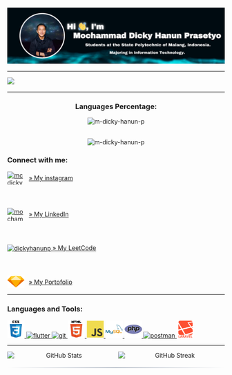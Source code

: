 ![logo](https://github.com/M-Dicky-Hanun-P/M-Dicky-Hanun-P/blob/main/bg1.png)<hr>
![](https://images-wixmp-ed30a86b8c4ca887773594c2.wixmp.com/f/c83c004e-1370-4756-88e5-4071de797088/dgdq8br-09cc7ad6-a021-47a5-b0e0-917b12b0f7a7.gif?token=eyJ0eXAiOiJKV1QiLCJhbGciOiJIUzI1NiJ9.eyJzdWIiOiJ1cm46YXBwOjdlMGQxODg5ODIyNjQzNzNhNWYwZDQxNWVhMGQyNmUwIiwiaXNzIjoidXJuOmFwcDo3ZTBkMTg4OTgyMjY0MzczYTVmMGQ0MTVlYTBkMjZlMCIsIm9iaiI6W1t7InBhdGgiOiJcL2ZcL2M4M2MwMDRlLTEzNzAtNDc1Ni04OGU1LTQwNzFkZTc5NzA4OFwvZGdkcThici0wOWNjN2FkNi1hMDIxLTQ3YTUtYjBlMC05MTdiMTJiMGY3YTcuZ2lmIn1dXSwiYXVkIjpbInVybjpzZXJ2aWNlOmZpbGUuZG93bmxvYWQiXX0.tqRMtE-b2QiI2nnefNxSDMJvZCcYqFmq2ccg_Xfzqb8)
<hr>

<h3 align="center">Languages Percentage:</h3>
<div align="center">
  <img src="https://github-readme-stats.vercel.app/api/top-langs?username=m-dicky-hanun-p&show_icons=true&locale=en&layout=compact&hide_title=true&bg_color=0d1117&text_color=ffd700&icon_color=ffd700&border_radius=10" alt="m-dicky-hanun-p" width="43%"/>
</div><br>

<p align="center"> <img src="https://komarev.com/ghpvc/?username=m-dicky-hanun-p&label=Profile%20views&color=0e75b6&style=flat" alt="m-dicky-hanun-p" /> </p>
<h3 align="left">Connect with me:</h3>
<p align="left" style="display: flex; flex-direction: column; gap: 10px;">
  <a href="https://instagram.com/mcdicky_mdhp" target="blank" style="display: flex; align-items: center; gap: 10px;">
    <img src="https://raw.githubusercontent.com/rahuldkjain/github-profile-readme-generator/master/src/images/icons/Social/instagram.svg" alt="mcdicky_mdhp" height="30" width="40" />
    <span> &raquo; My instagram</span>
  </a><br><br>
  <a href="https://linkedin.com/in/mochammad-dicky-hanun-prasetyo-a4575a2b7" target="blank" style="display: flex; align-items: center; gap: 10px;">
    <img src="https://raw.githubusercontent.com/rahuldkjain/github-profile-readme-generator/master/src/images/icons/Social/linked-in-alt.svg" alt="mochammad-dicky-hanun-prasetyo" height="30" width="40" />
    <span> &raquo; My LinkedIn</span>
  </a><br><br>
    <a href="https://www.leetcode.com/dickyhanunp" target="blank"><img align="center" src="https://raw.githubusercontent.com/rahuldkjain/github-profile-readme-generator/master/src/images/icons/Social/leet-code.svg" alt="dickyhanunp" height="30" width="40" /> &raquo; My LeetCode</a><br><br>
<a href="https://m-dicky-hanun-p.github.io" target="blank" style="display: flex; align-items: center; gap: 10px;">
<img src="https://raw.githubusercontent.com/devicons/devicon/master/icons/sketch/sketch-original.svg" height="30" width="40" />
   <span> &raquo; My Portofolio</span>
</a>
</p><hr>



<h3 align="left">Languages and Tools:</h3>
<p align="left"> <a href="https://www.w3schools.com/css/" target="_blank" rel="noreferrer"> <img src="https://raw.githubusercontent.com/devicons/devicon/master/icons/css3/css3-original-wordmark.svg" alt="css3" width="40" height="40"/> </a> <a href="https://flutter.dev" target="_blank" rel="noreferrer"> <img src="https://www.vectorlogo.zone/logos/flutterio/flutterio-icon.svg" alt="flutter" width="40" height="40"/> </a> <a href="https://git-scm.com/" target="_blank" rel="noreferrer"> <img src="https://www.vectorlogo.zone/logos/git-scm/git-scm-icon.svg" alt="git" width="40" height="40"/> </a> <a href="https://www.w3.org/html/" target="_blank" rel="noreferrer"> <img src="https://raw.githubusercontent.com/devicons/devicon/master/icons/html5/html5-original-wordmark.svg" alt="html5" width="40" height="40"/> </a> <a href="https://developer.mozilla.org/en-US/docs/Web/JavaScript" target="_blank" rel="noreferrer"> <img src="https://raw.githubusercontent.com/devicons/devicon/master/icons/javascript/javascript-original.svg" alt="javascript" width="40" height="40"/> </a> <a href="https://www.mysql.com/" target="_blank" rel="noreferrer"> <img src="https://raw.githubusercontent.com/devicons/devicon/master/icons/mysql/mysql-original-wordmark.svg" alt="mysql" width="40" height="40"/> </a> <a href="https://www.php.net" target="_blank" rel="noreferrer"> <img src="https://raw.githubusercontent.com/devicons/devicon/master/icons/php/php-original.svg" alt="php" width="40" height="40"/> </a> <a href="https://postman.com" target="_blank" rel="noreferrer"> <img src="https://www.vectorlogo.zone/logos/getpostman/getpostman-icon.svg" alt="postman" width="40" height="40"/> </a> <a href="https://laravel.com/" target="_blank" rel="noreferrer"> <img src="https://raw.githubusercontent.com/devicons/devicon/master/icons/laravel/laravel-plain-wordmark.svg" alt="laravel" width="40" height="40"/> </a> </p><hr>

<p align="center" style="display: flex; justify-content: center; gap: 10px;">
    <img src="https://github-readme-stats.vercel.app/api?username=m-dicky-hanun-p&show_icons=true&locale=en&layout=compact&hide_title=true&bg_color=0d1117&text_color=ffd700&icon_color=ffd700&border_radius=10&border_color=ffd700" alt="GitHub Stats" width="49%" />
    <img src="https://github-readme-streak-stats.herokuapp.com/?user=m-dicky-hanun-p&border_radius=10&background=0d1117&ring=ffd700&fire=ffd700&currStreakNum=ffd700&sideNums=ffd700&sideLabels=ffd700&border=2&stroke=ffd700" alt="GitHub Streak" width="49%" />
</p>
<hr style="margin: 20px 0; border: 0; height: 1px; background: linear-gradient(to right, transparent, #718096, transparent);">




